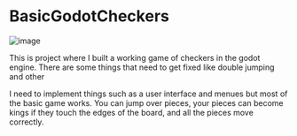 # BasicGodotCheckers
![image](https://user-images.githubusercontent.com/31595608/147172312-a48c0ea2-267a-4649-ab11-34ab5a363ba1.png)

This is project where I built a working game of checkers in the godot engine. There are some things that need to get fixed like double jumping and other 

I need to implement things such as a user interface and menues but most of the basic game works. You can jump over pieces, your pieces can become kings if they touch the
edges of the board, and all the pieces move correctly. 


